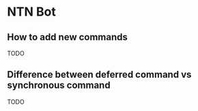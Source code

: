 # NTN Bot

## How to add new commands
TODO

## Difference between deferred command vs synchronous command
TODO


